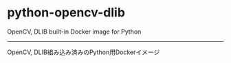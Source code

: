 # python-opencv-dlib


OpenCV, DLIB built-in Docker image for Python

-----

OpenCV, DLIB組み込み済みのPython用Dockerイメージ
